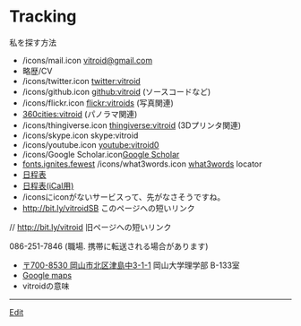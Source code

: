 # Tracking

私を探す方法


* /icons/mail.icon vitroid@gmail.com
* 略歴/CV
* /icons/twitter.icon [twitter:vitroid](http://twitter.com/vitroid)
* /icons/github.icon [github:vitroid](https://github.com/vitroid) (ソースコードなど)
* /icons/flickr.icon [flickr:vitroids](http://flickr.com/photos/vitroids) (写真関連)
* [360cities:vitroid](http://www.360cities.net/profile/vitroid) (パノラマ関連)
* /icons/thingiverse.icon [thingiverse:vitroid](http://www.thingiverse.com/vitroid) (3Dプリンタ関連)
* /icons/skype.icon skype:vitroid
* /icons/youtube.icon [youtube:vitroid0](https://www.youtube.com/user/vitroid0/videos?sort=dd&shelf_id=1&view=0)
* /icons/Google Scholar.icon[Google Scholar](https://scholar.google.com/citations?user=NBbReDMAAAAJ)
* [fonts.ignites.fewest](https://map.what3words.com/fonts.ignites.fewest) /icons/what3words.icon  [what3words](http://what3words.com) locator
* [日程表](http://www.google.com/calendar/embed?src=fq08mvlibruu794socp3acnfsg%40group.calendar.google.com&ctz=Asia/Tokyo)
* [日程表(iCal用)](http://www.google.com/calendar/ical/fq08mvlibruu794socp3acnfsg%40group.calendar.google.com/public/basic.ics)
* /iconsにiconがないサービスって、先がなさそうですね。
* http://bit.ly/vitroidSB このページへの短いリンク 

[](https://gyazo.com/f7f7b64a713e708a68760f619041e3d0)

// http://bit.ly/vitroid 旧ページへの短いリンク


086-251-7846 (職場. 携帯に転送される場合があります)
* [〒700-8530 岡山市北区津島中3-1-1](https://map.what3words.com/fonts.ignites.fewest) 岡山大学理学部 B-133室
* [Google maps](https://www.google.com/maps?q=34.688156,133.920557)
* vitroidの意味







----
[Edit](https://github.com/vitroid/vitroid.github.io/edit/master/MD/Tracking.md)
